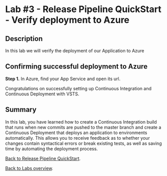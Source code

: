 ﻿Lab #3 - Release Pipeline QuickStart - Verify deployment to Azure
====================================================================================

## Description
In this lab we will verify the deployment of our Application to Azure

## Confirming successful deployment to Azure

**Step 1.** In Azure, find your App Service and open its url.

Congratulations on successfully setting up Continuous Integration and Continuous Deployment with VSTS.


Summary
-------
In this lab, you have learned how to create a Continuous Integration build that runs when new commits are pushed to the master branch and create a Continuous Deployment that deploys an application to environments automatically.
This allows you to receive feedback as to whether your changes contain syntactical errors or break existing tests, as well as saving time by automating the deployment process.

[Back to Release Pipeline QuickStart](./LabDescription.md).

[Back to Labs overview](../../Readme.md).
